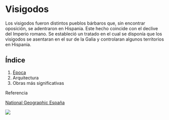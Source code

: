 # Visigodos

Los visigodos fueron distintos pueblos bárbaros que, sin encontrar oposición, se adentraron en Hispania. Este hecho coincide con el declive del Imperio romano. Se estableció un tratado en el cual se disponía que los visigodos se asentaran en el sur de la Galia y controlaran algunos territorios en Hispania.

## Índice ##

1. [Época](https://github.com/AleBayo/Visigodos/blob/main/Arquitectura.md)
2. Arquitectura
3. Obras más significativas

Referencia

[National Geographic España](https://historia.nationalgeographic.com.es/temas/visigodos)

<img src="https://historia.nationalgeographic.com.es/medio/2019/12/12/el-final-de-don-rodrigo-la-derrota-visigoda_7472f644_1280x720.jpg">
